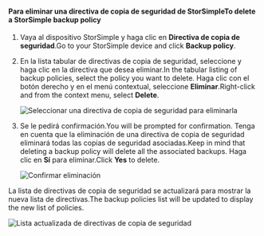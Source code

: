 
<!--author=alkohli last changed: 01/02/17-->

#### <a name="to-delete-a-storsimple-backup-policy"></a><span data-ttu-id="e2ff1-101">Para eliminar una directiva de copia de seguridad de StorSimple</span><span class="sxs-lookup"><span data-stu-id="e2ff1-101">To delete a StorSimple backup policy</span></span>

1. <span data-ttu-id="e2ff1-102">Vaya al dispositivo StorSimple y haga clic en **Directiva de copia de seguridad**.</span><span class="sxs-lookup"><span data-stu-id="e2ff1-102">Go to your StorSimple device and click **Backup policy**.</span></span>

2. <span data-ttu-id="e2ff1-103">En la lista tabular de directivas de copia de seguridad, seleccione y haga clic en la directiva que desea eliminar.</span><span class="sxs-lookup"><span data-stu-id="e2ff1-103">In the tabular listing of backup policies, select the policy you want to delete.</span></span> <span data-ttu-id="e2ff1-104">Haga clic con el botón derecho y en el menú contextual, seleccione **Eliminar**.</span><span class="sxs-lookup"><span data-stu-id="e2ff1-104">Right-click and from the context menu, select **Delete**.</span></span>

    ![Seleccionar una directiva de copia de seguridad para eliminarla](./media/storsimple-8000-delete-backup-policy/deletebupol1.png)

3. <span data-ttu-id="e2ff1-106">Se le pedirá confirmación.</span><span class="sxs-lookup"><span data-stu-id="e2ff1-106">You will be prompted for confirmation.</span></span> <span data-ttu-id="e2ff1-107">Tenga en cuenta que la eliminación de una directiva de copia de seguridad eliminará todas las copias de seguridad asociadas.</span><span class="sxs-lookup"><span data-stu-id="e2ff1-107">Keep in mind that deleting a backup policy will delete all the associated backups.</span></span> <span data-ttu-id="e2ff1-108">Haga clic en **Sí** para eliminar.</span><span class="sxs-lookup"><span data-stu-id="e2ff1-108">Click **Yes** to delete.</span></span>

    ![Confirmar eliminación](./media/storsimple-8000-delete-backup-policy/deletebupol2.png)

<span data-ttu-id="e2ff1-110">La lista de directivas de copia de seguridad se actualizará para mostrar la nueva lista de directivas.</span><span class="sxs-lookup"><span data-stu-id="e2ff1-110">The backup policies list will be updated to display the new list of policies.</span></span>

![Lista actualizada de directivas de copia de seguridad](./media/storsimple-8000-delete-backup-policy/deletebupol5.png)